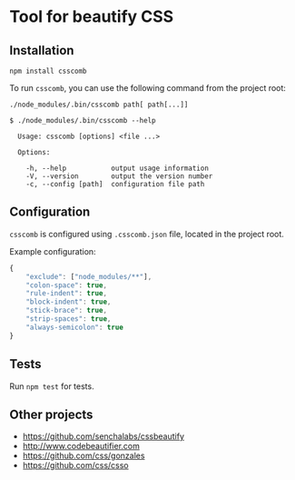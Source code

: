 # Tool for beautify CSS

## Installation

```
npm install csscomb
```

To run `csscomb`, you can use the following command from the project root:

```
./node_modules/.bin/csscomb path[ path[...]]
```

```
$ ./node_modules/.bin/csscomb --help

  Usage: csscomb [options] <file ...>

  Options:

    -h, --help           output usage information
    -V, --version        output the version number
    -c, --config [path]  configuration file path
```

## Configuration

`csscomb` is configured using `.csscomb.json` file, located in the project root.

Example configuration:

```javascript
{
    "exclude": ["node_modules/**"],
    "colon-space": true,
    "rule-indent": true,
    "block-indent": true,
    "stick-brace": true,
    "strip-spaces": true,
    "always-semicolon": true
}
```

## Tests

Run `npm test` for tests.

## Other projects
* https://github.com/senchalabs/cssbeautify
* http://www.codebeautifier.com
* https://github.com/css/gonzales
* https://github.com/css/csso
